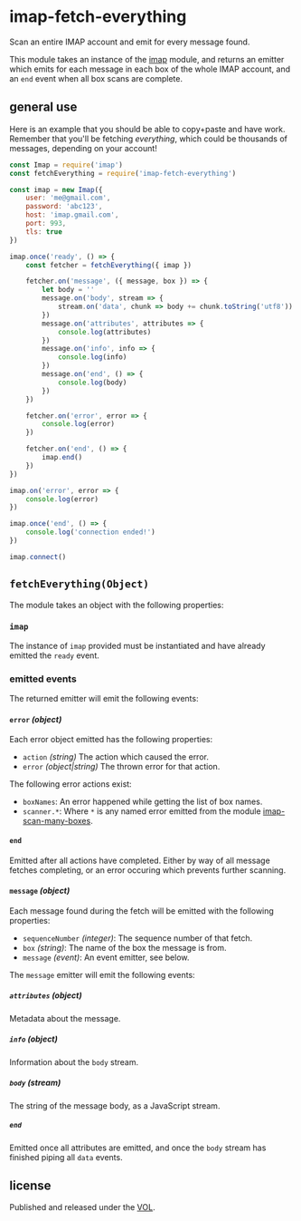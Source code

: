# imap-fetch-everything

Scan an entire IMAP account and emit for every message found.

This module takes an instance of the
[imap](https://github.com/mscdex/node-imap) module, and
returns an emitter which emits for each message in each box
of the whole IMAP account, and an `end` event when all box
scans are complete.

## general use

Here is an example that you should be able to copy+paste
and have work. Remember that you'll be fetching _everything_,
which could be thousands of messages, depending on your account!

```js
const Imap = require('imap')
const fetchEverything = require('imap-fetch-everything')

const imap = new Imap({
	user: 'me@gmail.com',
	password: 'abc123',
	host: 'imap.gmail.com',
	port: 993,
	tls: true
})

imap.once('ready', () => {
	const fetcher = fetchEverything({ imap })

	fetcher.on('message', ({ message, box }) => {
		let body = ''
		message.on('body', stream => {
			stream.on('data', chunk => body += chunk.toString('utf8'))
		})
		message.on('attributes', attributes => {
			console.log(attributes)
		})
		message.on('info', info => {
			console.log(info)
		})
		message.on('end', () => {
			console.log(body)
		})
	})

	fetcher.on('error', error => {
		console.log(error)
	})

	fetcher.on('end', () => {
		imap.end()
	})
})

imap.on('error', error => {
	console.log(error)
})

imap.once('end', () => {
	console.log('connection ended!')
})

imap.connect()
```

## `fetchEverything(Object)`

The module takes an object with the following properties:

### `imap`

The instance of `imap` provided must be instantiated and
have already emitted the `ready` event.

### emitted events

The returned emitter will emit the following events:

#### `error` *(object)*

Each error object emitted has the following properties:

* `action` *(string)* The action which caused the error.
* `error` *(object|string)* The thrown error for that action.

The following error actions exist:

* `boxNames`: An error happened while getting the list of box names.
* `scanner.*`: Where `*` is any named error emitted from the module
	[imap-scan-many-boxes](https://www.npmjs.com/package/imap-scan-many-boxes).

#### `end`

Emitted after all actions have completed. Either by way
of all message fetches completing, or an error occuring which
prevents further scanning.

#### `message` *(object)*

Each message found during the fetch will be emitted with the
following properties:

* `sequenceNumber` *(integer)*: The sequence number of that fetch.
* `box` *(string)*: The name of the box the message is from.
* `message` *(event)*: An event emitter, see below.

The `message` emitter will emit the following events:

##### `attributes` *(object)*

Metadata about the message.

##### `info` *(object)*

Information about the `body` stream.

##### `body` *(stream)*

The string of the message body, as a JavaScript stream.

##### `end`

Emitted once all attributes are emitted, and once the `body` stream
has finished piping all `data` events.

## license

Published and released under the [VOL](http://veryopenlicense.com).
